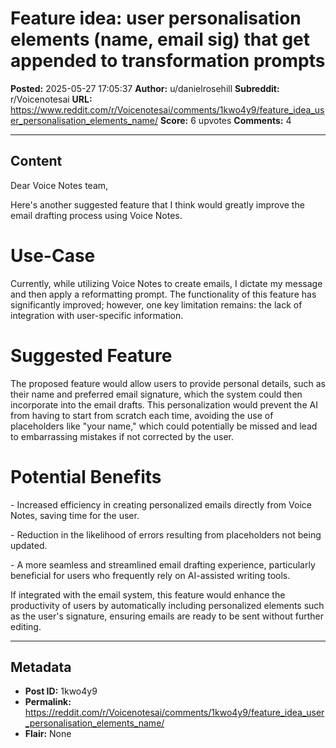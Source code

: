 # Feature idea: user personalisation elements (name, email sig) that get appended to transformation prompts

**Posted:** 2025-05-27 17:05:37
**Author:** u/danielrosehill
**Subreddit:** r/Voicenotesai
**URL:** https://www.reddit.com/r/Voicenotesai/comments/1kwo4y9/feature_idea_user_personalisation_elements_name/
**Score:** 6 upvotes
**Comments:** 4

---

## Content

Dear Voice Notes team,

Here's another suggested feature that I think would greatly improve the email drafting process using Voice Notes. 

# Use-Case

Currently, while utilizing Voice Notes to create emails, I dictate my message and then apply a reformatting prompt. The functionality of this feature has significantly improved; however, one key limitation remains: the lack of integration with user-specific information.

# Suggested Feature

The proposed feature would allow users to provide personal details, such as their name and preferred email signature, which the system could then incorporate into the email drafts. This personalization would prevent the AI from having to start from scratch each time, avoiding the use of placeholders like "your name," which could potentially be missed and lead to embarrassing mistakes if not corrected by the user.

# Potential Benefits

\- Increased efficiency in creating personalized emails directly from Voice Notes, saving time for the user.

\- Reduction in the likelihood of errors resulting from placeholders not being updated.

\- A more seamless and streamlined email drafting experience, particularly beneficial for users who frequently rely on AI-assisted writing tools.

If integrated with the email system, this feature would enhance the productivity of users by automatically including personalized elements such as the user's signature, ensuring emails are ready to be sent without further editing.

---

## Metadata

- **Post ID:** 1kwo4y9
- **Permalink:** https://reddit.com/r/Voicenotesai/comments/1kwo4y9/feature_idea_user_personalisation_elements_name/
- **Flair:** None
